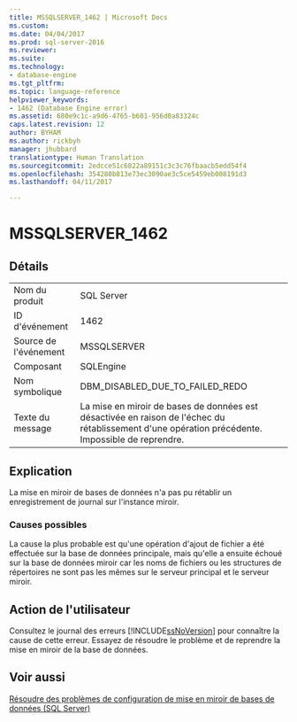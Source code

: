 ```yaml
---
title: MSSQLSERVER_1462 | Microsoft Docs
ms.custom: 
ms.date: 04/04/2017
ms.prod: sql-server-2016
ms.reviewer: 
ms.suite: 
ms.technology:
- database-engine
ms.tgt_pltfrm: 
ms.topic: language-reference
helpviewer_keywords:
- 1462 (Database Engine error)
ms.assetid: 680e9c1c-a9d6-4765-b601-956d0a83324c
caps.latest.revision: 12
author: BYHAM
ms.author: rickbyh
manager: jhubbard
translationtype: Human Translation
ms.sourcegitcommit: 2edcce51c6822a89151c3c3c76fbaacb5edd54f4
ms.openlocfilehash: 354280b813e73ec3090ae3c5ce5459eb008191d3
ms.lasthandoff: 04/11/2017

---
```

# <a name="mssqlserver1462"></a>MSSQLSERVER_1462
  
## <a name="details"></a>Détails  
  
|||  
|-|-|  
|Nom du produit|SQL Server|  
|ID d'événement|1462|  
|Source de l'événement|MSSQLSERVER|  
|Composant|SQLEngine|  
|Nom symbolique|DBM_DISABLED_DUE_TO_FAILED_REDO|  
|Texte du message|La mise en miroir de bases de données est désactivée en raison de l'échec du rétablissement d'une opération précédente. Impossible de reprendre.|  
  
## <a name="explanation"></a>Explication  
La mise en miroir de bases de données n'a pas pu rétablir un enregistrement de journal sur l'instance miroir.  
  
### <a name="possible-causes"></a>Causes possibles  
La cause la plus probable est qu'une opération d'ajout de fichier a été effectuée sur la base de données principale, mais qu'elle a ensuite échoué sur la base de données miroir car les noms de fichiers ou les structures de répertoires ne sont pas les mêmes sur le serveur principal et le serveur miroir.  
  
## <a name="user-action"></a>Action de l'utilisateur  
Consultez le journal des erreurs [!INCLUDE[ssNoVersion](../../includes/ssnoversion-md.md)] pour connaître la cause de cette erreur. Essayez de résoudre le problème et de reprendre la mise en miroir de la base de données.  
  
## <a name="see-also"></a>Voir aussi  
[Résoudre des problèmes de configuration de mise en miroir de bases de données &#40;SQL Server&#41;](~/database-engine/database-mirroring/troubleshoot-database-mirroring-configuration-sql-server.md)  
  

